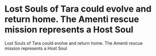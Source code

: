 # Lost Souls of Tara could evolve and return home. The Amenti rescue mission represents a Host Soul

Lost Souls of Tara could evolve and return home. The Amenti rescue mission represents a Host Soul